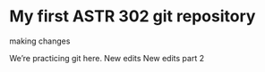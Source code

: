 
# My first ASTR 302 git repository

making changes



We’re practicing git here.
New edits
New edits part 2
